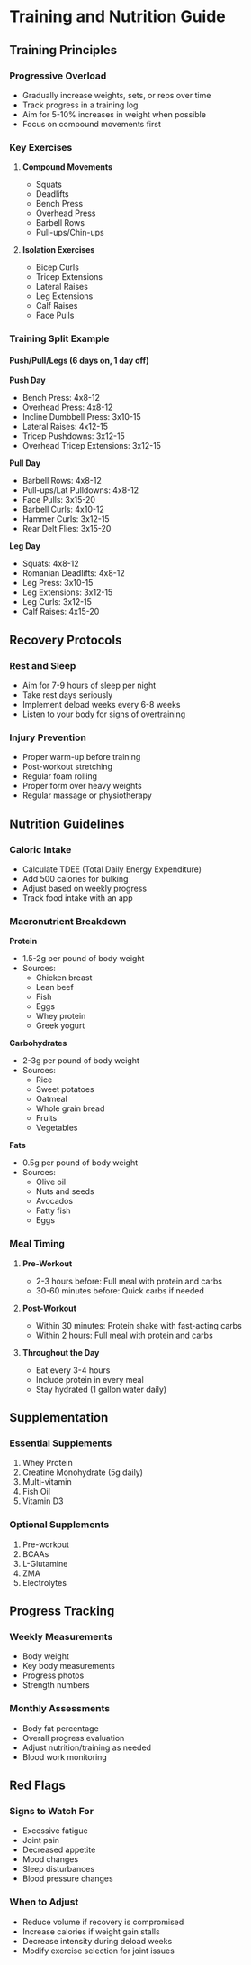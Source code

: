 # Training and Nutrition Guide

## Training Principles

### Progressive Overload

- Gradually increase weights, sets, or reps over time
- Track progress in a training log
- Aim for 5-10% increases in weight when possible
- Focus on compound movements first

### Key Exercises

1. **Compound Movements**

   - Squats
   - Deadlifts
   - Bench Press
   - Overhead Press
   - Barbell Rows
   - Pull-ups/Chin-ups

2. **Isolation Exercises**
   - Bicep Curls
   - Tricep Extensions
   - Lateral Raises
   - Leg Extensions
   - Calf Raises
   - Face Pulls

### Training Split Example

#### Push/Pull/Legs (6 days on, 1 day off)

**Push Day**

- Bench Press: 4x8-12
- Overhead Press: 4x8-12
- Incline Dumbbell Press: 3x10-15
- Lateral Raises: 4x12-15
- Tricep Pushdowns: 3x12-15
- Overhead Tricep Extensions: 3x12-15

**Pull Day**

- Barbell Rows: 4x8-12
- Pull-ups/Lat Pulldowns: 4x8-12
- Face Pulls: 3x15-20
- Barbell Curls: 4x10-12
- Hammer Curls: 3x12-15
- Rear Delt Flies: 3x15-20

**Leg Day**

- Squats: 4x8-12
- Romanian Deadlifts: 4x8-12
- Leg Press: 3x10-15
- Leg Extensions: 3x12-15
- Leg Curls: 3x12-15
- Calf Raises: 4x15-20

## Recovery Protocols

### Rest and Sleep

- Aim for 7-9 hours of sleep per night
- Take rest days seriously
- Implement deload weeks every 6-8 weeks
- Listen to your body for signs of overtraining

### Injury Prevention

- Proper warm-up before training
- Post-workout stretching
- Regular foam rolling
- Proper form over heavy weights
- Regular massage or physiotherapy

## Nutrition Guidelines

### Caloric Intake

- Calculate TDEE (Total Daily Energy Expenditure)
- Add 500 calories for bulking
- Adjust based on weekly progress
- Track food intake with an app

### Macronutrient Breakdown

**Protein**

- 1.5-2g per pound of body weight
- Sources:
  - Chicken breast
  - Lean beef
  - Fish
  - Eggs
  - Whey protein
  - Greek yogurt

**Carbohydrates**

- 2-3g per pound of body weight
- Sources:
  - Rice
  - Sweet potatoes
  - Oatmeal
  - Whole grain bread
  - Fruits
  - Vegetables

**Fats**

- 0.5g per pound of body weight
- Sources:
  - Olive oil
  - Nuts and seeds
  - Avocados
  - Fatty fish
  - Eggs

### Meal Timing

1. **Pre-Workout**

   - 2-3 hours before: Full meal with protein and carbs
   - 30-60 minutes before: Quick carbs if needed

2. **Post-Workout**

   - Within 30 minutes: Protein shake with fast-acting carbs
   - Within 2 hours: Full meal with protein and carbs

3. **Throughout the Day**
   - Eat every 3-4 hours
   - Include protein in every meal
   - Stay hydrated (1 gallon water daily)

## Supplementation

### Essential Supplements

1. Whey Protein
2. Creatine Monohydrate (5g daily)
3. Multi-vitamin
4. Fish Oil
5. Vitamin D3

### Optional Supplements

1. Pre-workout
2. BCAAs
3. L-Glutamine
4. ZMA
5. Electrolytes

## Progress Tracking

### Weekly Measurements

- Body weight
- Key body measurements
- Progress photos
- Strength numbers

### Monthly Assessments

- Body fat percentage
- Overall progress evaluation
- Adjust nutrition/training as needed
- Blood work monitoring

## Red Flags

### Signs to Watch For

- Excessive fatigue
- Joint pain
- Decreased appetite
- Mood changes
- Sleep disturbances
- Blood pressure changes

### When to Adjust

- Reduce volume if recovery is compromised
- Increase calories if weight gain stalls
- Decrease intensity during deload weeks
- Modify exercise selection for joint issues
